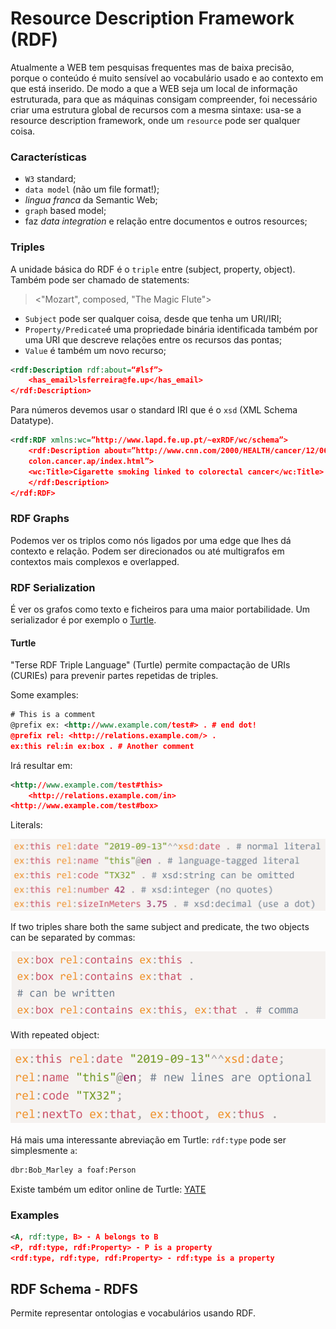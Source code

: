 # Resource Description Framework (RDF)

Atualmente a WEB tem pesquisas frequentes mas de baixa precisão, porque o conteúdo é muito sensível ao vocabulário usado e ao contexto em que está inserido. De modo a que a WEB seja um local de informação estruturada, para que as máquinas consigam compreender, foi necessário criar uma estrutura global de recursos com a mesma sintaxe: usa-se a resource description framework, onde um `resource` pode ser qualquer coisa.

### Características

-  `W3` standard;
-  `data model` (não um file format!);
- *lingua franca* da Semantic Web;
- `graph` based model;
- faz *data integration* e relação entre documentos e outros resources;

### Triples

A unidade básica do RDF é o `triple` entre (subject, property, object). Também pode ser chamado de statements:

> <"Mozart", composed, "The Magic Flute"> <br>

- `Subject` pode ser qualquer coisa, desde que tenha um URI/IRI;
- `Property/Predicate`é uma propriedade binária identificada também por uma URI que descreve relações entre os recursos das pontas;
- `Value` é também um novo recurso;

```xml
<rdf:Description rdf:about=“#lsf”>
    <has_email>lsferreira@fe.up</has_email>
</rdf:Description>
```

Para números devemos usar o standard IRI que é o `xsd` (XML Schema Datatype).

```xml
<rdf:RDF xmlns:wc=”http://www.lapd.fe.up.pt/~exRDF/wc/schema”>
    <rdf:Description about=”http://www.cnn.com/2000/HEALTH/cancer/12/06/
    colon.cancer.ap/index.html”>
    <wc:Title>Cigarette smoking linked to colorectal cancer</wc:Title>
    </rdf:Description>
</rdf:RDF>
```

### RDF Graphs

Podemos ver os triplos como nós ligados por uma edge que lhes dá contexto e relação. Podem ser direcionados ou até multigrafos em contextos mais complexos e overlapped.

### RDF Serialization

É ver os grafos como texto e ficheiros para uma maior portabilidade. Um serializador é por exemplo o [Turtle](https://www.w3.org/TR/turtle/).

#### Turtle

"Terse RDF Triple Language" (Turtle) permite compactação de URIs (CURIEs) para prevenir partes repetidas de triples. 

Some examples:

```xml
# This is a comment
@prefix ex: <http://www.example.com/test#> . # end dot!
@prefix rel: <http://relations.example.com/> .
ex:this rel:in ex:box . # Another comment
```

Irá resultar em:

```xml
<http://www.example.com/test#this>
    <http://relations.example.com/in>
<http://www.example.com/test#box>
```

Literals:

![Turtle literals](../Images/Turtle-literals.png)

If two triples share both the same subject and predicate, the two objects can be separated by commas:

![Triple with same subject and predicate](../Images/Turtle-same.png)

With repeated object:

![Turtle with repeated objects](../Images/Turtle-object.png)

Há mais uma interessante abreviação em Turtle: `rdf:type` pode ser simplesmente `a`:

```rdf
dbr:Bob_Marley a foaf:Person
```

Existe também um editor online de Turtle: [YATE](https://perfectkb.github.io/yate/)

### Examples

```xml
<A, rdf:type, B> - A belongs to B
<P, rdf:type, rdf:Property> - P is a property
<rdf:type, rdf:type, rdf:Property> - rdf:type is a property
```

## RDF Schema - RDFS

Permite representar ontologias e vocabulários usando RDF. 